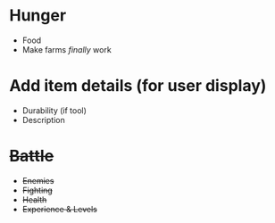 # Hunger
- Food
- Make farms *finally* work
   
# Add item details (for user display)
- Durability (if tool)
- Description
   
# ~~Battle~~
- ~~Enemies~~
- ~~Fighting~~
- ~~Health~~
- ~~Experience & Levels~~